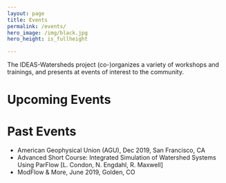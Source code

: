 ```yaml
---
layout: page
title: Events 
permalink: /events/
hero_image: /img/black.jpg
hero_height: is_fullheight

---
```


The IDEAS-Watersheds project (co-)organizes a variety of workshops and trainings, and presents at events of interest to the community.

# Upcoming Events

# Past Events
- American Geophysical Union (AGU), Dec 2019, San Francisco, CA
- Advanced Short Course: Integrated Simulation of Watershed Systems Using ParFlow [L. Condon, N. Engdahl, R. Maxwell]
- ModFlow & More, June 2019, Golden, CO



